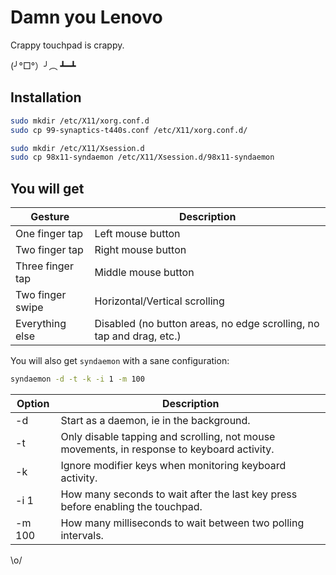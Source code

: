 Damn you Lenovo
===============

Crappy touchpad is crappy.

(╯°□°）╯︵ ┻━┻

Installation
------------
```bash
sudo mkdir /etc/X11/xorg.conf.d
sudo cp 99-synaptics-t440s.conf /etc/X11/xorg.conf.d/

sudo mkdir /etc/X11/Xsession.d
sudo cp 98x11-syndaemon /etc/X11/Xsession.d/98x11-syndaemon
```

You will get
------------

Gesture          | Description
---------------- | -----------
One finger tap   | Left mouse button
Two finger tap   | Right mouse button
Three finger tap | Middle mouse button
Two finger swipe | Horizontal/Vertical scrolling
Everything else  | Disabled (no button areas, no edge scrolling, no tap and drag, etc.)

You will also get ```syndaemon``` with a sane configuration:

```bash
syndaemon -d -t -k -i 1 -m 100
```

Option | Description
------ | -----------
-d     | Start as a daemon, ie in the background.
-t     | Only disable tapping and scrolling, not mouse movements, in response to keyboard activity.
-k     | Ignore modifier keys when monitoring keyboard activity.
-i 1   | How many seconds to wait after the last key press before enabling the touchpad.
-m 100 | How  many  milliseconds  to wait between two polling intervals.



\o/

